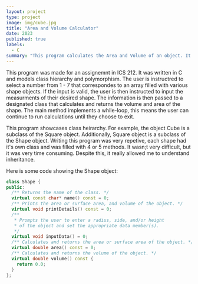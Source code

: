 ```yaml
---
layout: project
type: project
image: img/cube.jpg
title: "Area and Volume Calculator"
date: 2023
published: true
labels:
  - C
summary: "This program calculates the Area and Volume of an object. It was an assignment for ICS 212."
---
```


This program was made for an assignemnt in ICS 212. It was written in C and models class hierarchy and polymorphism. The user is instructred to select a number from 1 - 7 that correspondes to an array filled with various shape objects. If the input is valid, the user is then instructed to input the measurments of their desired shape. The information is then passed to a designated class that calculates and returns the volume and area of the shape. The main method implements a while-loop, this means the user can continue to run calculations until they choose to exit.

This program showcases class heirarchy. For example, the object Cube is a subclass of the Square object. Additionally, Square object is a subclass of the Shape object. Writing this program was very repetive, each shape had it's own class and was filled with 4 or 5 methods. It wasn;t very difficult, but it was very time consuming. Despite this, it really allowed me to understand inheritance. 

Here is some code showing the Shape object:

```cpp
class Shape {
public:
  /** Returns the name of the class. */
  virtual const char* name() const = 0;
  /** Prints the area or surface area, and volume of the object. */
  virtual void printDetails() const = 0;
  /**                                                                                                                                                       
   * Prompts the user to enter a radius, side, and/or height                                                                                                
   * of the object and set the appropriate data member(s).                                                                                                  
   */
  virtual void inputData() = 0;
  /** Calculates and returns the area or surface area of the object. */
  virtual double area() const = 0;
  /** Calculates and returns the volume of the object. */
  virtual double volume() const {
    return 0.0;
  }
};

```




